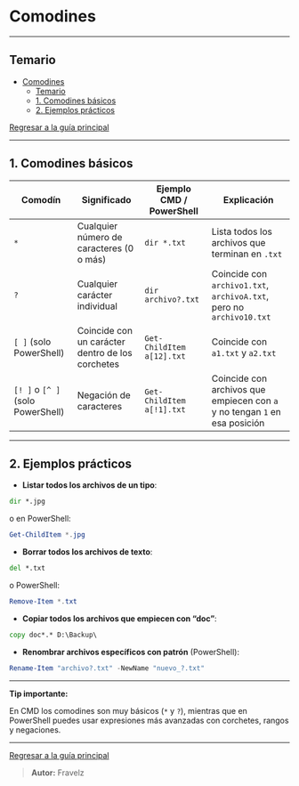# Comodines

---

## Temario

- [Comodines](#comodines)
  - [Temario](#temario)
  - [1. Comodines básicos](#1-comodines-básicos)
  - [2. Ejemplos prácticos](#2-ejemplos-prácticos)

[Regresar a la guía principal](./../readme.md#3-windows)

---

## 1. Comodines básicos

| Comodín                           | Significado                                      | Ejemplo CMD / PowerShell  | Explicación                                                                |
| --------------------------------- | ------------------------------------------------ | ------------------------- | -------------------------------------------------------------------------- |
| `*`                               | Cualquier número de caracteres (0 o más)         | `dir *.txt`               | Lista todos los archivos que terminan en `.txt`                            |
| `?`                               | Cualquier carácter individual                    | `dir archivo?.txt`        | Coincide con `archivo1.txt`, `archivoA.txt`, pero no `archivo10.txt`       |
| `[ ]` (solo PowerShell)           | Coincide con un carácter dentro de los corchetes | `Get-ChildItem a[12].txt` | Coincide con `a1.txt` y `a2.txt`                                           |
| `[! ]` o `[^ ]` (solo PowerShell) | Negación de caracteres                           | `Get-ChildItem a[!1].txt` | Coincide con archivos que empiecen con `a` y no tengan `1` en esa posición |

---

## 2. Ejemplos prácticos

- **Listar todos los archivos de un tipo**:

```cmd
dir *.jpg
```

o en PowerShell:

```powershell
Get-ChildItem *.jpg
```

- **Borrar todos los archivos de texto**:

```cmd
del *.txt
```

o PowerShell:

```powershell
Remove-Item *.txt
```

- **Copiar todos los archivos que empiecen con “doc”**:

```cmd
copy doc*.* D:\Backup\
```

- **Renombrar archivos específicos con patrón** (PowerShell):

```powershell
Rename-Item "archivo?.txt" -NewName "nuevo_?.txt"
```

---

**Tip importante:**

En CMD los comodines son muy básicos (`*` y `?`), mientras que en PowerShell puedes usar expresiones más avanzadas con corchetes, rangos y negaciones.

---

[Regresar a la guía principal](./../readme.md#3-windows)

> **Autor:** Fravelz
